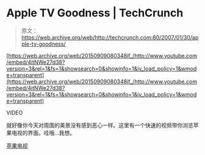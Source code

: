 # Apple TV Goodness | TechCrunch

> 原文：<https://web.archive.org/web/http://techcrunch.com:80/2007/01/30/apple-tv-goodness/>

 [https://web.archive.org/web/20150909080348if_/http://www.youtube.com/embed/4itNWe27d38?version=3&rel=1&fs=1&showsearch=0&showinfo=1&iv_load_policy=1&wmode=transparent](https://web.archive.org/web/20150909080348if_/http://www.youtube.com/embed/4itNWe27d38?version=3&rel=1&fs=1&showsearch=0&showinfo=1&iv_load_policy=1&wmode=transparent)

VIDEO

就好像你今天对周围的美景没有感到恶心一样。这里有一个快速的视频带你浏览苹果电视的界面。哇哦…我想。

[苹果电视](https://web.archive.org/web/20150909080348/http://www.techeblog.com/index.php/tech-gadget/video-apple-tv-interface-tour)